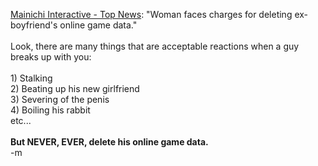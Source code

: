 <a href="http://mdn.mainichi.co.jp/news/20050120p2a00m0dm012000c.html">Mainichi Interactive - Top News</a>: "Woman faces charges for deleting ex-boyfriend's online game data."
<br /><font class="comment">
<br />Look, there are many things that are acceptable reactions when a guy breaks up with you:
<br />
<br />1) Stalking
<br />2) Beating up his new girlfriend
<br />3) Severing of the penis
<br />4) Boiling his rabbit
<br />etc...
<br />
<br /><b>But NEVER, EVER, delete his online game data.  </b></font>
<br />-m
<br />
<br />